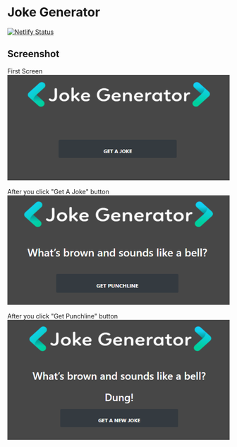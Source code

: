 # Joke Generator

[![Netlify Status](https://api.netlify.com/api/v1/badges/d9f10ec9-f769-430a-b0a1-cf2891b016d0/deploy-status)](https://app.netlify.com/sites/cs-joke-generator/deploys)

## Screenshot
First Screen
<img src="src/assets/joke.png"/>

After you click "Get A Joke" button
<img src="src/assets/joke2.png"/>

After you click "Get Punchline" button
<img src="src/assets/joke3.png"/>
